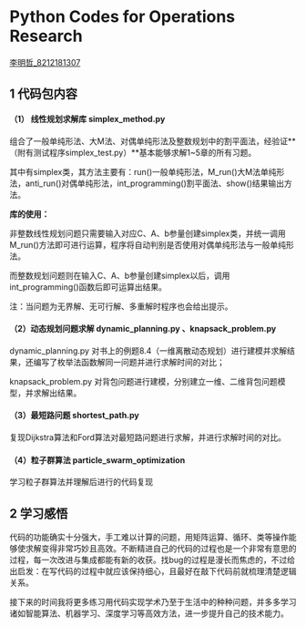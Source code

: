 # Python Codes for Operations Research

<u>李明哲_8212181307</u>

## 1 代码包内容

#### （1） 线性规划求解库 simplex_method.py

组合了一般单纯形法、大M法、对偶单纯形法及整数规划中的割平面法，经验证**（附有测试程序simplex_test.py）**基本能够求解1~5章的所有习题。

其中有simplex类，其方法主要有：run()一般单纯形法，M_run()大M法单纯形法，anti_run()对偶单纯形法，int_programming()割平面法、show()结果输出方法。

**库的使用：**

非整数线性规划问题只需要输入对应C、A、b参量创建simplex类，并统一调用M_run()方法即可进行运算，程序将自动判别是否使用对偶单纯形法与一般单纯形法。

而整数规划问题则在输入C、A、b参量创建simplex以后，调用int_programming()函数后即可运算出结果。

注：当问题为无界解、无可行解、多重解时程序也会给出提示。

#### （2）动态规划问题求解 dynamic_planning.py 、knapsack_problem.py

dynamic_planning.py 对书上的例题8.4（一维离散动态规划）进行建模并求解结果，还编写了枚举法函数解同一问题并进行求解时间的对比；

knapsack_problem.py 对背包问题进行建模，分别建立一维、二维背包问题模型，并求解出结果。

#### （3）最短路问题 shortest_path.py

复现Dijkstra算法和Ford算法对最短路问题进行求解，并进行求解时间的对比。

#### （4）粒子群算法 particle_swarm_optimization

学习粒子群算法并理解后进行的代码复现





## 2 学习感悟

代码的功能确实十分强大，手工难以计算的问题，用矩阵运算、循环、类等操作能够使求解变得非常巧妙且高效。不断精进自己的代码的过程也是一个非常有意思的过程，每一次改进与集成都能有新的收获。找bug的过程是漫长而焦虑的，不过给出启发：在写代码的过程中就应该保持细心，且最好在敲下代码前就梳理清楚逻辑关系。

接下来的时间我将更多练习用代码实现学术乃至于生活中的种种问题，并多多学习诸如智能算法、机器学习、深度学习等高效方法，进一步提升自己的技术能力。